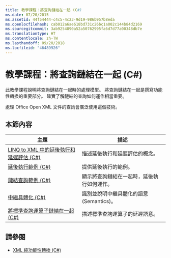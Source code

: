 ```yaml
---
title: 教學課程：將查詢鏈結在一起 (C#)
ms.date: 07/20/2015
ms.assetid: 44f54444-c4c5-4c23-9d19-986b957b8eda
ms.openlocfilehash: cab012a6ae618bd731c26bc1a002c144b84d2169
ms.sourcegitcommit: 3ab9254890a52a50762995fa6d7d77a00348db7e
ms.translationtype: HT
ms.contentlocale: zh-TW
ms.lasthandoff: 09/20/2018
ms.locfileid: "46489926"
---
```

# <a name="tutorial-chaining-queries-together-c"></a>教學課程：將查詢鏈結在一起 (C#)
此教學課程說明將查詢鏈結在一起時的處理模型。 將查詢鏈結在一起是撰寫功能性轉換的重要部分。 確實了解鏈結的查詢如何運作相當重要。  
  
 處理 Office Open XML 文件的查詢會廣泛使用這個技術。  
  
## <a name="in-this-section"></a>本節內容  
  
|主題|描述|  
|-----------|-----------------|  
|[LINQ to XML 中的延後執行和延遲評估 (C#)](../../../../csharp/programming-guide/concepts/linq/deferred-execution-and-lazy-evaluation-in-linq-to-xml.md)|描述延後執行和延遲評估的概念。|  
|[延後執行範例 (C#)](../../../../csharp/programming-guide/concepts/linq/deferred-execution-example.md)|提供延後執行的範例。|  
|[鏈結查詢範例 (C#)](../../../../csharp/programming-guide/concepts/linq/chaining-queries-example.md)|顯示將查詢鏈結在一起時，延後執行如何運作。|  
|[中繼具體化 (C#)](../../../../csharp/programming-guide/concepts/linq/intermediate-materialization.md)|識別並說明中繼具體化的語意 (Semantics)。|  
|[將標準查詢運算子鏈結在一起 (C#)](../../../../csharp/programming-guide/concepts/linq/chaining-standard-query-operators-together.md)|描述標準查詢運算子的延遲語意。|  
  
## <a name="see-also"></a>請參閱

- [XML 純功能性轉換 (C#)](../../../../csharp/programming-guide/concepts/linq/pure-functional-transformations-of-xml.md)
